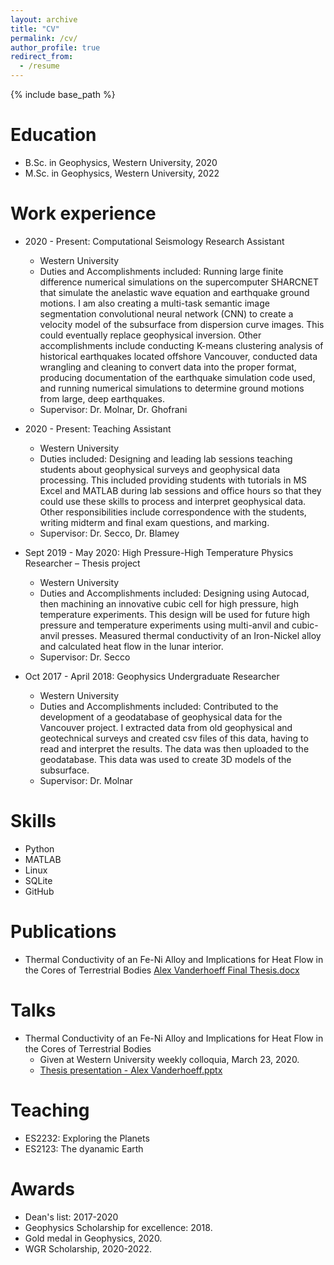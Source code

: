 ```yaml
---
layout: archive
title: "CV"
permalink: /cv/
author_profile: true
redirect_from:
  - /resume
---
```


{% include base_path %}

Education
======
* B.Sc. in Geophysics, Western University, 2020
* M.Sc. in Geophysics, Western University, 2022 


Work experience
======
* 2020 - Present: Computational Seismology Research Assistant
  * Western University
  * Duties and Accomplishments included:  Running large finite difference numerical simulations on the supercomputer SHARCNET that simulate the anelastic wave equation and earthquake ground motions. I am also creating a multi-task semantic image segmentation convolutional neural network (CNN) to create a velocity model of the subsurface from dispersion curve images. This could eventually replace geophysical inversion. Other accomplishments include conducting K-means clustering analysis of historical earthquakes located offshore Vancouver, conducted data wrangling and cleaning to convert data into the proper format, producing documentation of the earthquake simulation code used, and running numerical simulations to determine ground motions from large, deep earthquakes.
  * Supervisor: Dr. Molnar, Dr. Ghofrani

* 2020 - Present: Teaching Assistant
  * Western University
  * Duties included: Designing and leading lab sessions teaching students about geophysical surveys and geophysical data processing. This included providing students with tutorials in MS Excel and MATLAB during lab sessions and office hours so that they could use these skills to process and interpret geophysical data. Other responsibilities include correspondence with the students, writing midterm and final exam questions, and marking.
  * Supervisor: Dr. Secco, Dr. Blamey

* Sept 2019 - May 2020: High Pressure-High Temperature Physics Researcher – Thesis project	
  * Western University
  * Duties and Accomplishments included: Designing using Autocad, then machining an innovative cubic cell for high pressure, high temperature experiments. This design will be used for future high pressure and temperature experiments using multi-anvil and cubic-anvil presses. Measured thermal conductivity of an Iron-Nickel alloy and calculated heat flow in the lunar interior.
  * Supervisor: Dr. Secco

* Oct 2017 - April 2018: Geophysics Undergraduate Researcher
  * Western University
  * Duties and Accomplishments included: Contributed to the development of a geodatabase of geophysical data for the Vancouver project. I extracted data from old geophysical and geotechnical surveys and created csv files of this data, having to read and interpret the results. The data was then uploaded to the geodatabase. This data was used to create 3D models of the subsurface.
  * Supervisor: Dr. Molnar
  
Skills
======
* Python
* MATLAB
* Linux
* SQLite
* GitHub

Publications
======
* Thermal Conductivity of an Fe-Ni Alloy and Implications for Heat Flow in the Cores of Terrestrial Bodies
[Alex Vanderhoeff Final Thesis.docx](https://github.com/avand56/avand56.github.io/files/6362547/Alex.Vanderhoeff.Final.Thesis.docx)

  
Talks
======
* Thermal Conductivity of an Fe-Ni Alloy and Implications for Heat Flow in the Cores of Terrestrial Bodies
  * Given at Western University weekly colloquia, March 23, 2020.
  * [Thesis presentation - Alex Vanderhoeff.pptx](https://github.com/avand56/avand56.github.io/files/6362520/Thesis.presentation.-.Alex.Vanderhoeff.pptx)
  
Teaching
======
* ES2232: Exploring the Planets
* ES2123: The dyanamic Earth
  
Awards
======
* Dean's list: 2017-2020
* Geophysics Scholarship for excellence: 2018.
* Gold medal in Geophysics, 2020.
* WGR Scholarship, 2020-2022.
